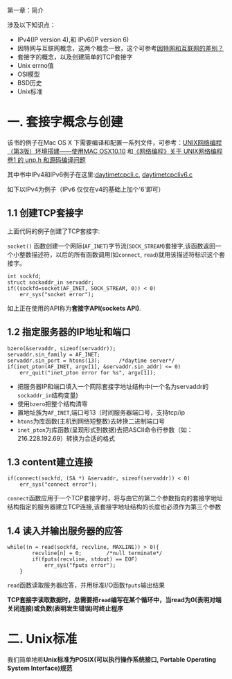 第一章：简介

涉及以下知识点：

- IPv4(IP version 4),和 IPv6(IP version 6)
- 因特网与互联网概念，这两个概念一致，这个可参考[因特网和互联网的差别？](http://www.zhihu.com/question/23079539/answer/66941405)
- 套接字的概念，以及创建简单的TCP套接字
- Unix errno值
- OSI模型
- BSD历史
- Unix标准

# 一. 套接字概念与创建
该书的例子在Mac OS X 下需要编译和配置一系列文件，可参考：[UNIX网络编程（第3版）环境搭建——使用MAC OSX10.10](http://www.jianshu.com/p/7e395e4f8515) 和[《网络编程》关于 UNIX网络编程 卷1 的 unp.h 和源码编译问题](http://blog.csdn.net/chenhanzhun/article/details/41827241)

其中书中IPv4和IPv6例子在这里:[daytimetcpcli.c](https://github.com/BeginMan/BookNotes/blob/master/Unix/Unix-Network-Programming-Volume-1-The-Sockets-Networking-API-3rd-Edition/source/UnixApi/intro/daytimetcpcli.c), [daytimetcpcliv6.c](https://github.com/BeginMan/BookNotes/blob/master/Unix/Unix-Network-Programming-Volume-1-The-Sockets-Networking-API-3rd-Edition/source/UnixApi/intro/daytimetcpcliv6.c)

如下以IPv4为例子（IPv6 仅仅在v4的基础上加个'6'即可）

## 1.1 创建TCP套接字

上面代码的例子创建了TCP套接字:

`socket()` 函数创建一个网际(`AF_INET`)字节流(`SOCK_STREAM`)套接字,该函数返回一个小整数描述符，以后的所有函数调用(如`connect`, `read`)就用该描述符标识这个套接字。
	
	int sockfd;
	struct sockaddr_in servaddr;
	if((sockfd=socket(AF_INET, SOCK_STREAM, 0)) < 0)
		err_sys("socket error");

如上正在使用的API称为**套接字API(sockets API)**.

## 1.2 指定服务器的IP地址和端口

	bzero(&servaddr, sizeof(servaddr));
	servaddr.sin_family = AF_INET;
	servaddr.sin_port = htons(13);		/*daytime server*/
	if(inet_pton(AF_INET, argv[1], &servaddr.sin_addr) <= 0)
		err_quit("inet_pton error for %s", argv[1]);


- 把服务器IP和端口填入一个网际套接字地址结构中(一个名为servaddr的`sockaddr_in`结构变量)
- 使用`bzero`把整个结构清零
- 置地址族为`AF_INET`,端口号13（时间服务器端口号，支持tcp/ip
- `htons`为库函数(主机到网络短整数)去转换二进制端口号
- `inet_pton`为库函数(呈现形式到数据)去把ASCII命令行参数（如：216.228.192.69）转换为合适的格式

## 1.3 content建立连接

	if(connect(sockfd, (SA *) &servaddr, sizeof(servaddr)) < 0)
		err_sys("connect error");

`connect`函数应用于一个TCP套接字时，将与由它的第二个参数指向的套接字地址结构指定的服务器建立TCP连接,该套接字地址结构的长度也必须作为第三个参数

## 1.4 读入并输出服务器的应答

	while((n = read(sockfd, recvline, MAXLINE)) > 0){
			recvline[n] = 0;		/*null terminate*/
			if(fputs(recvline, stdout) == EOF)
				err_sys("fputs error");
		}


`read`函数读取服务器应答，并用标准I/O函数`fputs`输出结果

**TCP套接字读取数据时，总需要把`read`编写在某个循环中，当read为0(表明对端关闭连接)或负数(表明发生错误)时终止程序**

# 二. Unix标准
我们简单地称**Unix标准为POSIX(可以执行操作系统接口, Portable Operating System Interface)规范**





